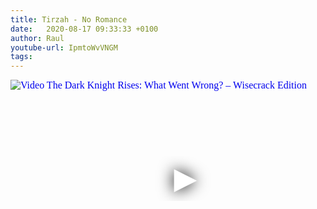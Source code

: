```yaml
---
title: Tirzah - No Romance
date:   2020-08-17 09:33:33 +0100
author: Raul
youtube-url: IpmtoWvVNGM
tags: 
---
```

<div class="video-container ">
<iframe
  width="560"
  height="315"
  src="https://www.youtube.com/embed/IpmtoWvVNGM"
  srcdoc="<style>*{padding:0;margin:0;overflow:hidden}html,body{height:100%}img,span{position:absolute;width:100%;top:0;bottom:0;margin:auto}span{height:1.5em;text-align:center;font:48px/1.5 sans-serif;color:white;text-shadow:0 0 0.5em black}</style><a href=https://www.youtube.com/embed/IpmtoWvVNGM?autoplay=1><img src=https://img.youtube.com/vi/IpmtoWvVNGM/hqdefault.jpg alt='Video The Dark Knight Rises: What Went Wrong? – Wisecrack Edition'><span>▶</span></a>"
  frameborder="0"
  allow="accelerometer; autoplay; encrypted-media; gyroscope; picture-in-picture"
  allowfullscreen
></iframe>
</div>
